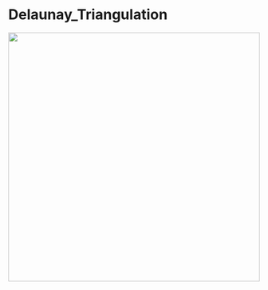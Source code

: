 # Delaunay_Triangulation

<img src="https://github.com/purvakulkarni15/Delaunay_Triangulation/tree/main/Result/DT_1.PNG" width="100%" height="500">
